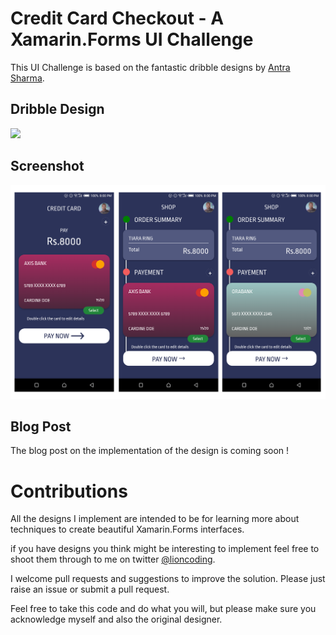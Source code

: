 # Credit Card Checkout - A Xamarin.Forms UI Challenge 

This UI Challenge is based on the fantastic dribble designs by [Antra Sharma](https://dribbble.com/antra03).

## Dribble Design

![](https://cdn.dribbble.com/users/2330776/screenshots/7286466/media/2d214269c2b5da7da0f23d716c2bc78b.png)

## Screenshot

![](design/Result.png)

## Blog Post

The blog post on the implementation of the design is coming soon !

# Contributions

All the designs I implement are intended to be for learning more about techniques to create beautiful Xamarin.Forms interfaces.

if you have designs you think might be interesting to implement feel free to shoot them through to me on twitter [@lioncoding](https://twitter.com/lioncoding).

I welcome pull requests and suggestions to improve the solution. Please just raise an issue or submit a pull request.

Feel free to take this code and do what you will, but please make sure you acknowledge myself and also the original designer.